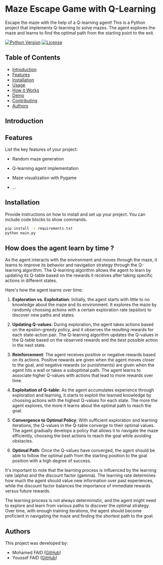 <!-- Project Title -->
# Maze Escape Game with Q-Learning

<!-- Project Description -->
Escape the maze with the help of a Q-learning agent! This is a Python project that implements Q-learning to solve mazes. The agent explores the maze and learns to find the optimal path from the starting point to the exit.

<!-- Badges (Optional) -->
[![Python Version](https://img.shields.io/badge/python-3.7%2B-blue)](https://www.python.org/downloads/)
[![License](https://img.shields.io/badge/license-MIT-green)](https://opensource.org/licenses/MIT)

<!-- Table of Contents -->
## Table of Contents
- [Introduction](#introduction)
- [Features](#features)
- [Installation](#installation)
- [Usage](#usage)
- [How it Works](#how-it-works)
- [Demo](#demo)
- [Contributing](#contributing)
- [Authors](#authors)

<!-- Introduction -->
## Introduction


<!-- Features -->
## Features
List the key features of your project:
- Random maze generation
- Q-learning agent implementation
- Maze visualization with Pygame

- ...

<!-- Installation -->
## Installation
Provide instructions on how to install and set up your project. You can include code blocks to show commands.
```bash
pip install -r requirements.txt
python main.py
```




<!-- what does the agent learn by time? -->
## How does the agent learn by time ?

As the agent interacts with the environment and moves through the maze, it learns to improve its behavior and navigation strategy through the Q-learning algorithm. The Q-learning algorithm allows the agent to learn by updating its Q-table based on the rewards it receives after taking specific actions in different states.

Here's how the agent learns over time:

1. **Exploration vs. Exploitation**: Initially, the agent starts with little to no knowledge about the maze and its environment. It explores the maze by randomly choosing actions with a certain exploration rate (epsilon) to discover new paths and states.

2. **Updating Q-values**: During exploration, the agent takes actions based on the epsilon-greedy policy, and it observes the resulting rewards for each state-action pair. The Q-learning algorithm updates the Q-values in the Q-table based on the observed rewards and the best possible action in the next state.

3. **Reinforcement**: The agent receives positive or negative rewards based on its actions. Positive rewards are given when the agent moves closer to the goal, and negative rewards (or punishments) are given when the agent hits a wall or takes a suboptimal path. The agent learns to associate higher Q-values with actions that lead to more rewards over time.

4. **Exploitation of Q-table**: As the agent accumulates experience through exploration and learning, it starts to exploit the learned knowledge by choosing actions with the highest Q-values for each state. The more the agent explores, the more it learns about the optimal path to reach the goal.

5. **Convergence to Optimal Policy**: With sufficient exploration and learning iterations, the Q-values in the Q-table converge to their optimal values. The agent gradually develops a policy that allows it to navigate the maze efficiently, choosing the best actions to reach the goal while avoiding obstacles.

6. **Optimal Path**: Once the Q-values have converged, the agent should be able to follow the optimal path from the starting position to the goal position with a high degree of success.

It's important to note that the learning process is influenced by the learning rate (alpha) and the discount factor (gamma). The learning rate determines how much the agent should value new information over past experiences, while the discount factor balances the importance of immediate rewards versus future rewards.

The learning process is not always deterministic, and the agent might need to explore and learn from various paths to discover the optimal strategy. Over time, with enough training iterations, the agent should become proficient in navigating the maze and finding the shortest path to the goal.


## Authors

This project was developed by:

- Mohamed FAID ([GitHub](https://github.com/Simohamed0))
- Youssef FAID ([GitHub](https://github.com/FaidYoussef))

